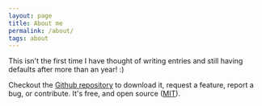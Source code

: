 ```yaml
---
layout: page
title: About me
permalink: /about/
tags: about
---
```


This isn't the first time I have thought of writing entries and still having defaults after more than an year! :)

Checkout the [Github repository](https://github.com/johnotander/pixyll) to download it,
request a feature, report a bug, or contribute. It's free, and open source
([MIT](http://opensource.org/licenses/MIT)).
